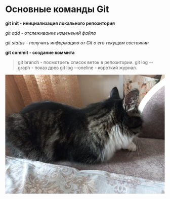 # Основные команды Git

**git init - инициализация локального репозитория**

*git add - отслеживание изменений файла*

*git status - получить информацию от Git о его текущем состоянии*

**git commit - создание коммита**

> git branch - посмотреть список веток в репозитории.
> git log --graph - показ древ
> git log --oneline - короткий журнал.

![Это бука Шери](Sheri.jpeg)